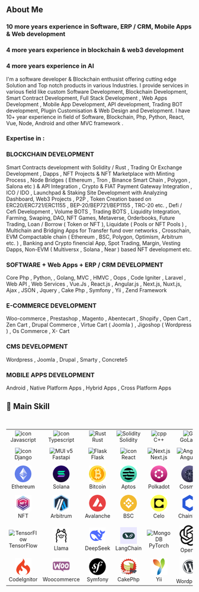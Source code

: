 ## About Me

### 10 more years experience in Software, ERP / CRM, Mobile Apps & Web development
### 4 more years experience in blockchain & web3 development
### 4 more years experience in AI

I'm a software developer & Blockchain enthusist offering cutting edge Solution and Top notch products in various Industries. I provide services in various field like custom Software Development, Blockchain Development, Smart Contract Development, Full Stack Development , Web Apps Development , Mobile App Development, API development, Trading BOT development, Plugin Customisation & Web Design and Development. I have 10+ year experience in field of Software, Blockchain, Php, Python, React, Vue, Node, Android and other MVC framework .

### Expertise in :

### BLOCKCHAIN DEVELOPMENT

Smart Contracts development with Solidity / Rust , Trading Or Exchange Development , Dapps , NFT Projects & NFT Marketplace with Minting Process , Node Bridges ( Ethereum , Tron , Binance Smart Chain , Polygon , Salona etc ) & API Integration , Crypto & FIAT Payment Gateway Integration , ICO / IDO , Launchpad & Staking Site Development with Analyzing Dashboard, Web3 Projects , P2P , Token Creation based on ERC20/ERC721/ERC1155 , BEP-20/BEP721/BEP1155 , TRC-20 etc. , Defi / Cefi Development , Volume BOTS , Trading BOTS , Liquidity Integration, Farming, Swaping, DAO, NFT Games, Metaverse, Orderbooks, Future Trading, Loan / Borrow ( Token or NFT ), Liquidate ( Pools or NFT Pools ) , Multichain and Bridging Apps for Transfer fund over networks , Crosschain, EVM Compactable chain ( Ethereum , BSC, Polygon, Optimism, Arbitrum etc. ) , Banking and Crypto finencial App, Spot Trading, Margin, Vesting Dapps, Non-EVM ( Multiversx , Solana , Near ) based NFT development etc.

### SOFTWARE + Web Apps + ERP / CRM DEVELOPMENT

Core Php , Python, , Golang, MVC , HMVC , Oops , Code Igniter , Laravel , Web API , Web Services , Vue.Js , React.js , Angular.js , Next.js, Nuxt.js, Ajax , JSON , Jquery , Cake Php , Symfony , Yii , Zend Framework

### E-COMMERCE DEVELOPMENT

Woo-commerce , Prestashop , Magento , Abentecart , Shopify , Open Cart , Zen Cart , Drupal Commerce , Virtue Cart ( Joomla ) , Jigoshop ( Wordpress ) , Os Commerce , X- Cart

### CMS DEVELOPMENT

Wordpress , Joomla , Drupal , Smarty , Concrete5

### MOBILE APPS DEVELOPMENT

Android , Native Platform Apps , Hybrid Apps , Cross Platform Apps

##  🥇 Main Skill

<br />

<table align="center">
<!-- skill -->
  <tr>
    <td align="center" width="90">
      <img src="https://techstack-generator.vercel.app/js-icon.svg" alt="icon" width="55" height="55" />
      <br>Javascript
    </td>
    <td align="center" width="90">
      <img src="https://techstack-generator.vercel.app/ts-icon.svg" alt="icon" width="55" height="55" />
      <br>Typescript
    </td>
    <td align="center" width="90">
      <img src="https://skillicons.dev/icons?i=rust" width="45" height="45" alt="Rust" />
      <br>Rust
    </td>
     <td align="center" width="90">
      <img src="https://skillicons.dev/icons?i=solidity" width="45" height="45" alt="Solidity" />
      <br>Solidity
    </td>
    <td align="center" width="90">
      <img src="https://skillicons.dev/icons?i=cpp" width="45" height="45" alt="cpp" />
      <br>C++
    </td>
    <td align="center" width="90">
      <img src="https://skillicons.dev/icons?i=go" width="45" height="45" alt="Go" />
      <br>GoLang
    </td>
    <td align="center" width="90">
      <img src="https://techstack-generator.vercel.app/python-icon.svg" alt="icon" width="55" height="55" />
      <br>Python
    </td>
    <td align="center" width="90">
      <img src="https://skillicons.dev/icons?i=php" width="45" height="45" alt="php" />
      <br>PHP
    </td>
    <td align="center" width="90">
      <img src="https://skillicons.dev/icons?i=ruby" width="45" height="45" alt="Ruby" />
      <br>Ruby
    </td>
    <td align="center" width="90">
      <img src="https://skillicons.dev/icons?i=java" width="45" height="45" alt="java" />
      <br>java
    </td>
  </tr>
<!-- framework -->
<tr>
<td align="center" width="90">
      <img src="https://techstack-generator.vercel.app/django-icon.svg" alt="icon" width="55" height="55" />
      <br>Django
    </td>
    <td align="center" width="90">
      <img src="https://skillicons.dev/icons?i=fastapi" width="45" height="45" alt="MUI v5" />
      <br>Fastapi
    </td>
    <td align="center" width="90">
      <img src="https://skillicons.dev/icons?i=flask" width="45" height="45" alt="Flask" />
      <br>Flask
    </td>
    <td align="center" width="90">
      <img src="https://techstack-generator.vercel.app/react-icon.svg" alt="icon" width="55" height="55" />
      <br>React
    </td>
    <td align="center" width="90">
      <img src="https://skillicons.dev/icons?i=nextjs" width="45" height="45" alt="Next.js" />
      <br>Next.js
    </td>
    <td align="center" width="90">
      <img src="https://skillicons.dev/icons?i=angular" width="45" height="45" alt="Angular" />
      <br>Angular
    </td>
    <td align="center" width="90">
      <img src="https://skillicons.dev/icons?i=express" width="45" height="45" alt="Express" />
      <br>Express
    </td>
    <td align="center" width="90">
      <img src="https://skillicons.dev/icons?i=nodejs" width="45" height="45" alt="nodejs" />
      <br>Nodejs
    </td>
        <td align="center" width="90">
      <img src="https://skillicons.dev/icons?i=nestjs" width="45" height="45" alt="nestjs" />
      <br>Nestjs
    </td>
    <td align="center" width="90">
      <img src="https://skillicons.dev/icons?i=laravel" width="45" height="45" alt="Laravel" />
      <br>Laravel
    </td>
  </tr>
<!-- common -->
<!-- network -->
<tr>
  <td align="center" width="90">
      <img src="./icons/ethereum.png" height="45" >
      <br>Ethereum
    </td>
    <td align="center" width="90">
      <img src="./icons/solana.png" height="45" >
      <br>Solana
    </td>
    <td align="center" width="90">
      <img src="./icons/bitcoin.png" height="45" >
      <br>Bitcoin
    </td>
    <td align="center" width="90">
      <img src="./icons/aptos1.png" height="45" >
      <br>Aptos
    </td>
    <td align="center" width="90">
      <img src="./icons/polkadot1.png" height="45" >
      <br>Polkadot
    </td>
    <td align="center" width="90">
      <img src="./icons/cosmos.png" height="45" >
      <br>Cosmos
    </td>
    <td align="center" width="90">
      <img src="./icons/polygon1.png" height="45" >
      <br>Polygon
    </td>
    <td align="center" width="90">
      <img src="./icons/ton.png" height="45" >
      <br>Ton
    </td>
    <td align="center" width="90">
      <img src="./icons/trx.png" height="45" >
      <br>Tron
    </td>
    <td align="center" width="90">
      <img src="./icons/sui.png" height="45" >
      <br>Sui
    </td>
  </tr>

  <tr>
  <td align="center" width="90">
      <img src="./icons/1.png" height="45" >
      <br>NFT
    </td>
    <td align="center" width="90">
      <img src="./icons/2.png" height="45" >
      <br>Arbitrum
    </td>
    <td align="center" width="90">
      <img src="./icons/3.png" height="45" >
      <br>Avalanche
    </td>
    <td align="center" width="90">
      <img src="./icons/4.svg" height="45" >
      <br>BSC
    </td>
    <td align="center" width="90">
      <img src="./icons/5.png" height="45" >
      <br>Celo
    </td>
    <td align="center" width="90">
      <img src="./icons/6.png" height="45" >
      <br>Chainlink
    </td>
    <td align="center" width="90">
      <img src="./icons/7.png" height="45" >
      <br>Fantom
    </td>
    <td align="center" width="90">
      <img src="./icons/8.png" height="45" >
      <br>Moon River
    </td>
    <td align="center" width="90">
      <img src="./icons/9.png" height="45" >
      <br>Optimism
    </td>
    <td align="center" width="90">
      <img src="./icons/10.png" height="45" >
      <br>Multiversx
    </td>
  </tr>
  
  <tr>
    <td align="center" width="90">
      <img src="https://skillicons.dev/icons?i=tensorflow" width="45" height="45" alt="TensorFlow" />
      <br>TensorFlow
    </td>
    <td align="center" width="90">
      <img src="./icons/llama.png" width="45" height="45" alt="binance" />
      <br>Llama
    </td>
    <td align="center" width="90">
      <img src="./icons/deepseek.png" width="45" height="45" alt="Flutter" />
      <br>DeepSeek
    </td>
    <td align="center" width="90">
      <img src="./icons/langchain.jpg" width="45" height="45" alt="MUI v5" />
      <br>LangChain
    </td>
    <td align="center" width="90">
      <img src="https://skillicons.dev/icons?i=pytorch" width="45" height="45" alt="MongoDB" />
      <br>PyTorch
    </td>
    <td align="center" width="90">
      <img src="./icons/openai.svg" alt="icon" width="55" height="55" />
      <br>OpenAI
    </td>
    <td align="center" width="90">
      <img src="./icons/huggingface.png" width="45" height="45" alt="PostgreSQL" />
      <br>Hugging Face
    </td>
    <td align="center" width="90">
      <img src="./icons/keras.svg" width="45" height="45" alt="SQLite" />
      <br>Keras
    </td>
    <td align="center" width="90">
      <img src="https://techstack-generator.vercel.app/mysql-icon.svg" width="45" height="45" alt="nestjs" />
      <br>SQL
    </td>
    <td align="center" width="90">
      <img src="https://skillicons.dev/icons?i=mongodb" width="45" height="45" alt="svelte" />
      <br>MongoDB
    </td>
  </tr>

  <tr>
    <td align="center" width="90">
      <img src="./icons/11.png" width="45" height="45"  />
      <br>CodeIgnitor
    </td>
    <td align="center" width="90">
      <img src="./icons/12.png" width="45" height="45" />
      <br>Woocommerce
    </td>
    <td align="center" width="90">
      <img src="./icons/13.png" width="45" height="45" />
      <br>Symfony
    </td>
    <td align="center" width="90">
      <img src="./icons/14.png" width="45" height="45" />
      <br>CakePhp
    </td>
    <td align="center" width="90">
      <img src="./icons/15.png" width="45" height="45" />
      <br>Yii
    </td>
    <td align="center" width="90">
      <img src="./icons/16.png" alt="icon" width="55" height="55" />
      <br>Wordpress
    </td>

  </tr>
  
</table>
